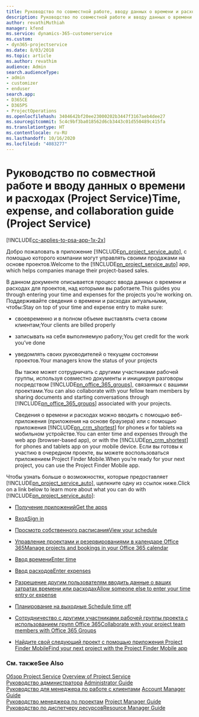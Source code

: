 ```yaml
---
title: Руководство по совместной работе, вводу данных о времени и расходах
description: Руководство по совместной работе и вводу данных о времени и расходах в Project Service
author: revathiMuthiah
manager: kfend
ms.service: dynamics-365-customerservice
ms.custom:
- dyn365-projectservice
ms.date: 8/03/2018
ms.topic: article
ms.author: revathim
audience: Admin
search.audienceType:
- admin
- customizer
- enduser
search.app:
- D365CE
- D365PS
- ProjectOperations
ms.openlocfilehash: 3404642bf20ee23000202b3447f3167aeb4dee27
ms.sourcegitcommit: 5c4c9bf3ba018562d6cb3443c01d550489c415fa
ms.translationtype: HT
ms.contentlocale: ru-RU
ms.lasthandoff: 10/16/2020
ms.locfileid: "4083277"
---
```

# <a name="time-expense-and-collaboration-guide-project-service"></a><span data-ttu-id="3c6d6-103">Руководство по совместной работе и вводу данных о времени и расходах (Project Service)</span><span class="sxs-lookup"><span data-stu-id="3c6d6-103">Time, expense, and collaboration guide (Project Service)</span></span>

[!INCLUDE[cc-applies-to-psa-app-1x-2x](../includes/cc-applies-to-psa-app-1x-2x.md)]

<span data-ttu-id="3c6d6-104">Добро пожаловать в приложение [!INCLUDE[pn_project_service_auto](../includes/pn-project-service-auto.md)], с помощью которого компании могут управлять своими продажами на основе проектов.</span><span class="sxs-lookup"><span data-stu-id="3c6d6-104">Welcome to the [!INCLUDE[pn_project_service_auto](../includes/pn-project-service-auto.md)] app, which helps companies manage their project-based sales.</span></span> 
  
 <span data-ttu-id="3c6d6-105">В данном документе описывается процесс ввода данных о времени и расходах для проектов, над которыми вы работаете.</span><span class="sxs-lookup"><span data-stu-id="3c6d6-105">This guides you through entering your time and expenses for the projects you’re working on.</span></span> <span data-ttu-id="3c6d6-106">Поддерживайте сведения о времени и расходах актуальными, чтобы:</span><span class="sxs-lookup"><span data-stu-id="3c6d6-106">Stay on top of your time and expense entry to make sure:</span></span>  
  
- <span data-ttu-id="3c6d6-107">своевременно и в полном объеме выставлять счета своим клиентам;</span><span class="sxs-lookup"><span data-stu-id="3c6d6-107">Your clients are billed properly</span></span>  
  
- <span data-ttu-id="3c6d6-108">записывать на себя выполняемую работу;</span><span class="sxs-lookup"><span data-stu-id="3c6d6-108">You get credit for the work you’ve done</span></span>  
  
- <span data-ttu-id="3c6d6-109">уведомлять своих руководителей о текущем состоянии проектов.</span><span class="sxs-lookup"><span data-stu-id="3c6d6-109">Your managers know the status of your projects</span></span>  
  
  <span data-ttu-id="3c6d6-110">Вы также может сотрудничать с другими участниками рабочей группы, используя совместно документы и инициируя разговоры посредством [!INCLUDE[pn_office_365_groups](../includes/pn-office-365-groups.md)], связанных с вашими проектами.</span><span class="sxs-lookup"><span data-stu-id="3c6d6-110">You can also collaborate with your fellow team members by sharing documents and starting conversations through [!INCLUDE[pn_office_365_groups](../includes/pn-office-365-groups.md)] associated with your projects.</span></span>  
  
  <span data-ttu-id="3c6d6-111">Сведения о времени и расходах можно вводить с помощью веб-приложения (приложения на основе браузера) или с помощью приложения [!INCLUDE[pn_crm_shortest](../includes/pn-crm-shortest.md)] for phones и for tablets на мобильном устройстве.</span><span class="sxs-lookup"><span data-stu-id="3c6d6-111">You can enter time and expenses through the web app (browser-based app), or with the [!INCLUDE[pn_crm_shortest](../includes/pn-crm-shortest.md)] for phones and tablets app on your mobile device.</span></span> <span data-ttu-id="3c6d6-112">Если вы готовы к участию в очередном проекте, вы можете воспользоваться приложением Project Finder Mobile.</span><span class="sxs-lookup"><span data-stu-id="3c6d6-112">When you’re ready for your next project, you can use the Project Finder Mobile app.</span></span>  
  
<span data-ttu-id="3c6d6-113">Чтобы узнать больше о возможностях, которые предоставляет [!INCLUDE[pn_project_service_auto](../includes/pn-project-service-auto.md)], щелкните одну из ссылок ниже.</span><span class="sxs-lookup"><span data-stu-id="3c6d6-113">Click on a link below to learn more about what you can do with [!INCLUDE[pn_project_service_auto](../includes/pn-project-service-auto.md)]:</span></span>  
  
-   [<span data-ttu-id="3c6d6-114">Получение приложений</span><span class="sxs-lookup"><span data-stu-id="3c6d6-114">Get the apps</span></span>](../psa/get-apps.md)  
  
-   [<span data-ttu-id="3c6d6-115">Вход</span><span class="sxs-lookup"><span data-stu-id="3c6d6-115">Sign in</span></span>](../psa/sign-in.md)  
  
-   [<span data-ttu-id="3c6d6-116">Просмотр собственного расписания</span><span class="sxs-lookup"><span data-stu-id="3c6d6-116">View your schedule</span></span>](../psa/view-schedule.md)  
  
-   [<span data-ttu-id="3c6d6-117">Управление проектами и резервированиями в календаре Office 365</span><span class="sxs-lookup"><span data-stu-id="3c6d6-117">Manage projects and bookings in your Office 365 calendar</span></span>](../psa/manage-project-bookings-office-365-calendar.md)  
  
-   [<span data-ttu-id="3c6d6-118">Ввод времени</span><span class="sxs-lookup"><span data-stu-id="3c6d6-118">Enter time</span></span>](../psa/enter-time.md)  
  
-   [<span data-ttu-id="3c6d6-119">Ввод расходов</span><span class="sxs-lookup"><span data-stu-id="3c6d6-119">Enter expenses</span></span>](../psa/enter-expenses.md)  
  
-   [<span data-ttu-id="3c6d6-120">Разрешение другим пользователям вводить данные о ваших затратах времени или расходах</span><span class="sxs-lookup"><span data-stu-id="3c6d6-120">Allow someone else to enter your time entry or expense</span></span>](../psa/allow-someone-else-enter-time-entry-expense.md)  
  
-   [<span data-ttu-id="3c6d6-121">Планирование на выходные </span><span class="sxs-lookup"><span data-stu-id="3c6d6-121">Schedule time off</span></span>](../psa/schedule-time-off.md)  
  
-   [<span data-ttu-id="3c6d6-122">Сотрудничество с другими участниками рабочей группы проекта с использованием групп Office 365</span><span class="sxs-lookup"><span data-stu-id="3c6d6-122">Collaborate with your project team members with Office 365 Groups</span></span>](../psa/collaborate-project-team-members-office-365-groups.md)  
  
-   [<span data-ttu-id="3c6d6-123">Найдите свой следующий проект с помощью приложения Project Finder Mobile</span><span class="sxs-lookup"><span data-stu-id="3c6d6-123">Find your next project with the Project Finder Mobile app</span></span>](../psa/find-next-project-finder-mobile-app.md)  
  
### <a name="see-also"></a><span data-ttu-id="3c6d6-124">См. также</span><span class="sxs-lookup"><span data-stu-id="3c6d6-124">See Also</span></span>  
 <span data-ttu-id="3c6d6-125">[Обзор Project Service](../psa/overview.md) </span><span class="sxs-lookup"><span data-stu-id="3c6d6-125">[Overview of Project Service](../psa/overview.md) </span></span>  
 <span data-ttu-id="3c6d6-126">[Руководство администратора](../psa/admin-guide.md) </span><span class="sxs-lookup"><span data-stu-id="3c6d6-126">[Administrator Guide](../psa/admin-guide.md) </span></span>  
 <span data-ttu-id="3c6d6-127">[Руководство для менеджера по работе с клиентами](../psa/account-manager-guide.md) </span><span class="sxs-lookup"><span data-stu-id="3c6d6-127">[Account Manager Guide](../psa/account-manager-guide.md) </span></span>  
 <span data-ttu-id="3c6d6-128">[Руководство менеджера по проектам](../psa/project-manager-guide.md) </span><span class="sxs-lookup"><span data-stu-id="3c6d6-128">[Project Manager Guide](../psa/project-manager-guide.md) </span></span>  
 [<span data-ttu-id="3c6d6-129">Руководство по диспетчеру ресурсов</span><span class="sxs-lookup"><span data-stu-id="3c6d6-129">Resource Manager Guide</span></span>](../psa/resource-manager-guide.md)   
